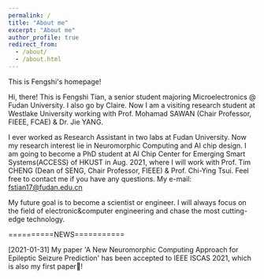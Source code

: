 ```yaml
---
permalink: /
title: "About me"
excerpt: "About me"
author_profile: true
redirect_from: 
  - /about/
  - /about.html
---
```


This is Fengshi's homepage!

Hi, there! This is Fengshi Tian, a senior student majoring Microelectronics @ Fudan University. I also go by Claire. Now I am a visiting research student at Westlake University working with Prof. Mohamad SAWAN (Chair Professor, FIEEE, FCAE) & Dr. Jie YANG.

I ever worked as Research Assistant in two labs at Fudan University. Now my research interest lie in Neuromorphic Computing and AI chip design. I am going to become a PhD student at AI Chip Center for Emerging Smart Systems(ACCESS) of HKUST in Aug. 2021, where I will work with Prof. Tim CHENG (Dean of SENG, Chair Professor, FIEEE) & Prof. Chi-Ying Tsui. Feel free to contact me if you have any questions. My e-mail: fstian17@fudan.edu.cn

My future goal is to become a scientist or engineer. I will always focus on the field of electronic&computer engineering and chase the most cutting-edge technology. 


==========NEWS===========

[2021-01-31] My paper 'A New Neuromorphic Computing Approach for Epileptic Seizure Prediction' has been accepted to IEEE ISCAS 2021, which is also my first paper🎉!

